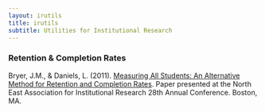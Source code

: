 ```yaml
---
layout: irutils
title: irutils
subtitle: Utilities for Institutional Research
---
```


### Retention & Completion Rates


Bryer, J.M., & Daniels, L. (2011). [Measuring All Students: An Alternative Method for Retention and Completion Rates](http://www.neair.org/resource/resmgr/confpapers2011/tues1_paper_camBryerDaniels.pdf). Paper presented at the North East Association for Institutional Research 28th Annual Conference. Boston, MA.

